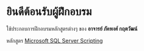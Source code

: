 # ยินดีต้อนรับผู้ฝึกอบรม

ใช้ประกอบการฝึกอบรมหลักสูตรต่างๆ ของ **อาจารย์ ภัคพงศ์ กฤตวัฒน์** 

หลักสูตร [Microsoft SQL Server Scripting](https://github.com/phakkhaphong/MS-SQL-Scripting)
